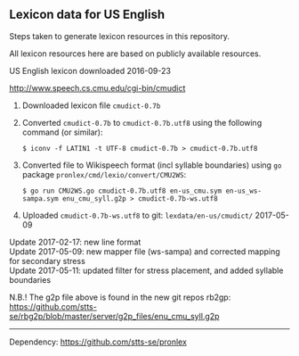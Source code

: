 ## Lexicon data for US English

Steps taken to generate lexicon resources in this repository.

All lexicon resources here are based on publicly available resources.

US English lexicon downloaded 2016-09-23

http://www.speech.cs.cmu.edu/cgi-bin/cmudict

 1. Downloaded lexicon file `cmudict-0.7b`
 2. Converted `cmudict-0.7b` to `cmudict-0.7b.utf8` using the following command (or similar):
    
    `$ iconv -f LATIN1 -t UTF-8 cmudict-0.7b > cmudict-0.7b.utf8`

 3. Converted file to Wikispeech format (incl syllable boundaries) using `go` package `pronlex/cmd/lexio/convert/CMU2WS`:

    `$ go run CMU2WS.go cmudict-0.7b.utf8 en-us_cmu.sym en-us_ws-sampa.sym enu_cmu_syll.g2p > cmudict-0.7b-ws.utf8`

 4. Uploaded `cmudict-0.7b-ws.utf8` to git: `lexdata/en-us/cmudict/` 2017-05-09

Update 2017-02-17: new line format  
Update 2017-05-09: new mapper file (ws-sampa) and corrected mapping for secondary stress  
Update 2017-05-11: updated filter for stress placement, and added syllable boundaries  

N.B.! The g2p file above is found in the new git repos rb2gp: https://github.com/stts-se/rbg2p/blob/master/server/g2p_files/enu_cmu_syll.g2p


---

Dependency: https://github.com/stts-se/pronlex
